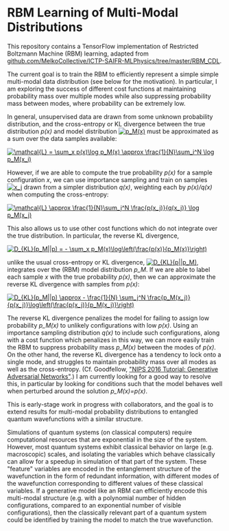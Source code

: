 # RBM Learning of Multi-Modal Distributions

This repository contains a TensorFlow implementation of Restricted Boltzmann Machine (RBM) learning, adapted from [github.com/MelkoCollective/ICTP-SAIFR-MLPhysics/tree/master/RBM_CDL](https://github.com/MelkoCollective/ICTP-SAIFR-MLPhysics/tree/master/RBM_CDL).

The current goal is to train the RBM to efficiently represent a simple simple multi-modal data distribution (see below for the motivation).  In particular, I am exploring the success of different cost functions at maintaining probability mass over multiple modes while also suppressing probability mass between modes, where probability can be extremely low.

In general, unsupervised data are drawn from some unknown probability distribution, and the cross-entropy or KL divergence between the true distribution *p(x)* and model distribution <a href="https://www.codecogs.com/eqnedit.php?latex=p_M(x)" target="_blank"><img src="https://latex.codecogs.com/gif.latex?p_M(x)" title="p_M(x)" /></a> must be approximated as a sum over the data samples available:

<a href="https://www.codecogs.com/eqnedit.php?latex=\mathcal{L}&space;=&space;\sum_x&space;p(x)\log&space;p_M(x)&space;\approx&space;\frac{1}{N}\sum_i^N&space;\log&space;p_M(x_i)" target="_blank"><img src="https://latex.codecogs.com/gif.latex?\mathcal{L}&space;=&space;\sum_x&space;p(x)\log&space;p_M(x)&space;\approx&space;\frac{1}{N}\sum_i^N&space;\log&space;p_M(x_i)" title="\mathcal{L} = \sum_x p(x)\log p_M(x) \approx \frac{1}{N}\sum_i^N \log p_M(x_i)" /></a>

However, if we are able to compute the true probability *p(x)* for a sample configuration *x*, we can use importance sampling and train on samples <a href="https://www.codecogs.com/eqnedit.php?latex=x_j" target="_blank"><img src="https://latex.codecogs.com/gif.latex?x_j" title="x_j" /></a> drawn from a simpler distribution *q(x)*, weighting each by *p(x)/q(x)* when computing the cross-entropy:

<a href="https://www.codecogs.com/eqnedit.php?latex=\mathcal{L}&space;\approx&space;\frac{1}{N}\sum_j^N&space;\frac{p(x_j)}{q(x_j)}&space;\log&space;p_M(x_j)" target="_blank"><img src="https://latex.codecogs.com/gif.latex?\mathcal{L}&space;\approx&space;\frac{1}{N}\sum_j^N&space;\frac{p(x_j)}{q(x_j)}&space;\log&space;p_M(x_j)" title="\mathcal{L} \approx \frac{1}{N}\sum_j^N \frac{p(x_j)}{q(x_j)} \log p_M(x_j)" /></a>

This also allows us to use other cost functions which do not integrate over the true distribution. In particular, the reverse KL divergence,

<a href="https://www.codecogs.com/eqnedit.php?latex=D_{KL}(p_M||p)&space;=&space;-&space;\sum_x&space;p_M(x)\log\left(\frac{p(x)}{p_M(x)}\right)" target="_blank"><img src="https://latex.codecogs.com/gif.latex?D_{KL}(p_M||p)&space;=&space;-&space;\sum_x&space;p_M(x)\log\left(\frac{p(x)}{p_M(x)}\right)" title="D_{KL}(p_M||p) = - \sum_x p_M(x)\log\left(\frac{p(x)}{p_M(x)}\right)" /></a>

unlike the usual cross-entropy or KL divergence, <a href="http://www.codecogs.com/eqnedit.php?latex=D_{KL}(p||p_M)" target="_blank"><img src="http://latex.codecogs.com/gif.latex?D_{KL}(p||p_M)" title="D_{KL}(p||p_M)" /></a>, integrates over the (RBM) model distribution *p_M*. If we are able to label each sample *x* with the true probability *p(x)*, then we can approximate the reverse KL divergence with samples from *p(x)*:

<a href="https://www.codecogs.com/eqnedit.php?latex=D_{KL}(p_M||p)&space;\approx&space;-&space;\frac{1}{N}&space;\sum_j^N&space;\frac{p_M(x_j)}{p(x_j)}\log\left(\frac{p(x_j)}{p_M(x_j)}\right)" target="_blank"><img src="https://latex.codecogs.com/gif.latex?D_{KL}(p_M||p)&space;\approx&space;-&space;\frac{1}{N}&space;\sum_j^N&space;\frac{p_M(x_j)}{p(x_j)}\log\left(\frac{p(x_j)}{p_M(x_j)}\right)" title="D_{KL}(p_M||p) \approx - \frac{1}{N} \sum_j^N \frac{p_M(x_j)}{p(x_j)}\log\left(\frac{p(x_j)}{p_M(x_j)}\right)" /></a>

The reverse KL divergence penalizes the model for failing to assign low probability *p_M(x)* to unlikely configurations with low *p(x)*. Using an importance sampling distribution *q(x)* to include such configurations, along with a cost function which penalizes in this way, we can more easily train the RBM to suppress probability mass *p_M(x)* between the modes of *p(x)*.  On the other hand, the reverse KL divergence has a tendency to lock onto a single mode, and struggles to maintain probability mass over all modes as well as the cross-entropy.  (Cf. Goodfellow, ["NIPS 2016 Tutorial:
Generative Adversarial Networks"](https://arxiv.org/pdf/1701.00160.pdf).)  I am currently looking for a good way to resolve this, in particular by looking for conditions such that the model behaves well when perturbed around the solution *p_M(x)=p(x)*.

This is early-stage work in progress with collaborators, and the goal is to extend results for multi-modal probability distributions to entangled quantum wavefunctions with a similar structure.

Simulations of quantum systems (on classical computers) require computational resources that are exponential in the size of the system. However, most quantum systems exhibit classical behavior on large (e.g. macroscopic) scales, and isolating the variables which behave classically can allow for a speedup in simulation of that part of the system.  These "feature" variables are encoded in the entanglement structure of the wavefunction in the form of redundant information, with different modes of the wavefunction corresponding to different values of these classical variables.  If a generative model like an RBM can efficiently encode this multi-modal structure (e.g. with a polynomial number of hidden configurations, compared to an exponential number of visible configurations), then the classically relevant part of a quantum system could be identified by training the model to match the true wavefunction.
